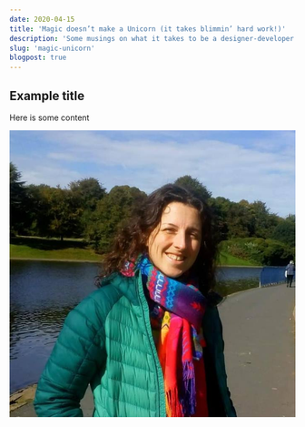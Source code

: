 ```yaml
---
date: 2020-04-15
title: 'Magic doesn’t make a Unicorn (it takes blimmin’ hard work!)'
description: 'Some musings on what it takes to be a designer-developer hybrid'
slug: 'magic-unicorn'
blogpost: true
---
```


## Example title

Here is some content

![Cute kitten](./images/gs_sefton-copy.jpg)